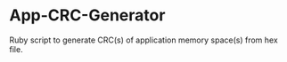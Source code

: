 App-CRC-Generator
=================

Ruby script to generate CRC(s) of application memory space(s) from hex file.
